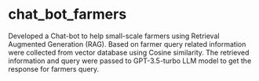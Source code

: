 # chat_bot_farmers
Developed a Chat-bot to help small-scale farmers using Retrieval Augmented Generation (RAG). Based on farmer query related information were collected from vector database using Cosine similarity. The retrieved information and query were passed to GPT-3.5-turbo LLM model to get the response for farmers query.
